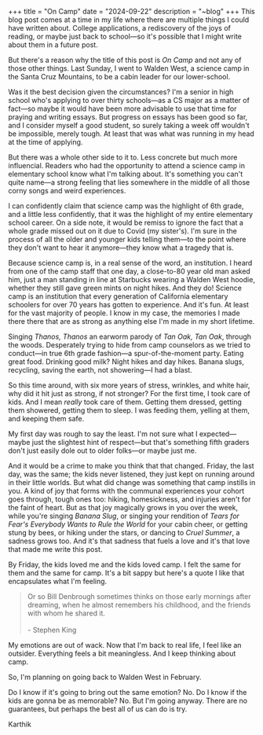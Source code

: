 +++
title = "On Camp"
date = "2024-09-22"
description = "~blog"
+++
This blog post comes at a time in my life where there are multiple things I could have written about. College applications, a rediscovery of the joys of reading, or maybe just back to school—so it's possible that I might write about them in a future post. 

But there's a reason why the title of this post is *On Camp* and not any of those other things. Last Sunday, I went to Walden West, a science camp in the Santa Cruz Mountains, to be a cabin leader for our lower-school.

Was it the best decision given the circumstances? I'm a senior in high school who's applying to over thirty schools—as a CS major as a matter of fact—so maybe it would have been more advisable to use that time for praying and writing essays. But progress on essays has been good so far, and I consider myself a good student, so surely taking a week off wouldn't be impossible, merely tough. At least that was what was running in my head at the time of applying.

But there was a whole other side to it to. Less concrete but much more influencial. Readers who had the opportunity to attend a science camp in elementary school know what I'm talking about. It's something you can't quite name—a strong feeling that lies somewhere in the middle of all those corny songs and weird experiences. 

I can confidently claim that science camp was the highlight of 6th grade, and a little less confidently, that it was the highlight of my entire elementary school career. On a side note, it would be remiss to ignore the fact that a whole grade missed out on it due to Covid (my sister's). I'm sure in the process of all the older and younger kids telling them—to the point where they don't want to hear it anymore—they know what a tragedy that is. 

Because science camp is, in a real sense of the word, an institution. I heard from one of the camp staff that one day, a close-to-80 year old man asked him, just a man standing in line at Starbucks wearing a Walden West hoodie, whether they still gave green mints on night hikes. And they do! Science camp is an institution that every generation of California elementary schoolers for over 70 years has gotten to experience. And it's fun. At least for the vast majority of people. I know in my case, the memories I made there there that are as strong as anything else I'm made in my short lifetime. 

Singing *Thanos, Thanos* an earworm parody of *Tan Oak, Tan Oak*, through the woods. Desperately trying to hide from camp counselors as we tried to conduct—in true 6th grade fashion—a spur-of-the-moment party. Eating great food. Drinking good milk? Night hikes and day hikes. Banana slugs, recycling, saving the earth, not showering—I had a blast.

So this time around, with six more years of stress, wrinkles, and white hair, why did it hit just as strong, if not stronger? For the first time, I took care of kids. And I mean *really* took care of them. Getting them dressed, getting them showered, getting them to sleep. I was feeding them, yelling at them, and keeping them safe. 

My first day was rough to say the least. I'm not sure what I expected—maybe just the slightest hint of respect—but that's something fifth graders don't just easily dole out to older folks—or maybe just me.  

And it would be a crime to make you think that that changed. Friday, the last day, was the same; the kids never listened, they just kept on running around in their little worlds. But what did change was something that camp instills in you. A kind of joy that forms with the communal experiences your cohort goes through, tough ones too: hiking, homesickness, and injuries aren't for the faint of heart. But as that joy magically grows in you over the week, while you're singing *Banana Slug*, or singing your rendition of *Tears for Fear's* *Everybody Wants to Rule the World* for your cabin cheer, or getting stung by bees, or hiking under the stars, or dancing to *Cruel Summer*, a sadness grows too. And it's that sadness that fuels a love and it's that love that made me write this post.

By Friday, the kids loved me and the kids loved camp. I felt the same for them and the same for camp. It's a bit sappy but here's a quote I like that encapsulates what I'm feeling.
<blockquote>Or so Bill Denbrough sometimes thinks on those early mornings after dreaming, when he almost remembers his childhood, and the friends with whom he shared it. <br><br> - Stephen King</blockquote>

My emotions are out of wack. Now that I'm back to real life, I feel like an outsider. Everything feels a bit meaningless. And I keep thinking about camp. 

So, I'm planning on going back to Walden West in February. 

Do I know if it's going to bring out the same emotion? No. Do I know if the kids are gonna be as memorable? No. But I'm going anyway. There are no guarantees, but perhaps the best all of us can do is try.

Karthik